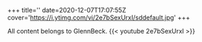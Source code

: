 +++
title=''
date=2020-12-07T17:07:55Z
cover='https://i.ytimg.com/vi/2e7bSexUrxI/sddefault.jpg'
+++

All content belongs to GlennBeck.
{{< youtube 2e7bSexUrxI >}}
